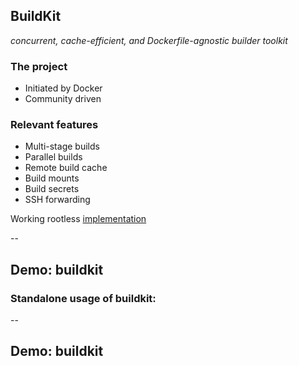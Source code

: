 ## BuildKit

*concurrent, cache-efficient, and Dockerfile-agnostic builder toolkit*

### The project

- Initiated by Docker
- Community driven

### Relevant features

- Multi-stage builds
- Parallel builds
- Remote build cache
- Build mounts
- Build secrets
- SSH forwarding

Working rootless [implementation](https://github.com/moby/buildkit/blob/master/docs/rootless.md)

--

## Demo: buildkit

### Standalone usage of buildkit:

<!-- include: buildkit-0.command -->

<!-- include: buildkit-1.command -->

--

## Demo: buildkit

<!-- include: buildkit-2.command -->

<!-- include: buildkit-3.command -->

